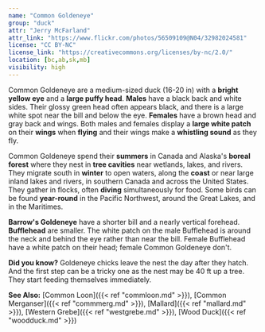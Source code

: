 ```yaml
---
name: "Common Goldeneye"
group: "duck"
attr: "Jerry McFarland"
attr_link: "https://www.flickr.com/photos/56509109@N04/32982024581"
license: "CC BY-NC"
license_link: "https://creativecommons.org/licenses/by-nc/2.0/"
location: [bc,ab,sk,mb]
visibility: high
---
```

Common Goldeneye are a medium-sized duck (16-20 in) with a **bright yellow eye** and a **large puffy head**. **Males** have a black back and white sides. Their glossy green head often appears black, and there is a large white spot near the bill and below the eye. **Females** have a brown head and gray back and wings. Both males and females display a **large white patch** on their **wings** when **flying** and their wings make a **whistling sound** as they fly.

Common Goldeneye spend their **summers** in Canada and Alaska's **boreal forest** where they nest in **tree cavities** near wetlands, lakes, and rivers. They migrate south in **winter** to open waters, along the **coast** or near large inland lakes and rivers, in southern Canada and across the United States. They gather in flocks, often **diving** simultaneously for food. Some birds can be found **year-round** in the Pacific Northwest, around the Great Lakes, and in the Maritimes.

**Barrow's Goldeneye** have a shorter bill and a nearly vertical forehead. **Bufflehead** are smaller. The white patch on the male Bufflehead is around the neck and behind the eye rather than near the bill. Female Bufflehead have a white patch on their head; female Common Goldeneye don't.

**Did you know?** Goldeneye chicks leave the nest the day after they hatch. And the first step can be a tricky one as the nest may be 40 ft up a tree. They start feeding themselves immediately.

<!-- generated, do not edit -->
**See Also:**
[Common Loon]({{< ref "commloon.md" >}}),
[Common Merganser]({{< ref "commmerg.md" >}}),
[Mallard]({{< ref "mallard.md" >}}),
[Western Grebe]({{< ref "westgrebe.md" >}}),
[Wood Duck]({{< ref "woodduck.md" >}})
